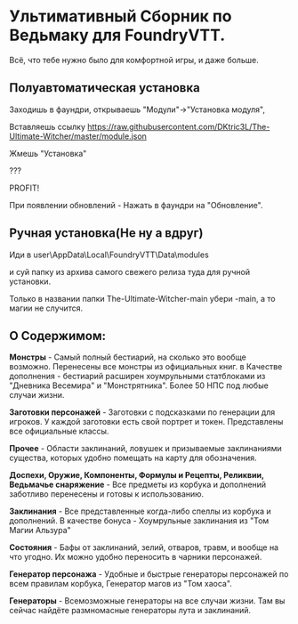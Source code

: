 # Ультимативный Сборник по Ведьмаку для FoundryVTT.
Всё, что тебе нужно было для комфортной игры, и даже больше.

## Полуавтоматическая установка

Заходишь в фаундри, открываешь "Модули"->"Установка модуля", 

Вставляешь ссылку https://raw.githubusercontent.com/DKtric3L/The-Ultimate-Witcher/master/module.json

Жмешь "Установка"

???

PROFIT!

При появлении обновлений - Нажать в фаундри на "Обновление".

## Ручная установка(Не ну а вдруг)

Иди в user\AppData\Local\FoundryVTT\Data\modules 

и суй папку из архива самого свежего релиза туда для ручной установки.

Только в названии папки The-Ultimate-Witcher-main убери -main, а то магии не случится.

## О Содержимом:
**Монстры** - Самый полный бестиарий, на сколько это вообще возможно. Перенесены все монстры из официальных книг. в Качестве дополнения - бестиарий расширен хоумрульными статблоками из "Дневника Весемира" и "Монстрятника". Более 50 НПС под любые случаи жизни.

**Заготовки персонажей** - Заготовки с подсказками по генерации для игроков. У каждой заготовки есть свой портрет и токен. Представлены все официальные классы.

**Прочее** - Области заклинаний, ловушек и призываемые заклинаниями существа, которых удобно помещать на карту для обозначения.

**Доспехи, Оружие, Компоненты, Формулы и Рецепты, Реликвии, Ведьмачье снаряжение** - Все предметы из корбука и дополнений заботливо перенесены и готовы к использованию.

**Заклинания** - Все представленные когда-либо спеллы из корбука и дополнений. В качестве бонуса - Хоумрульные заклинания из "Том Магии Альзура"

**Состояния** - Бафы от заклинаний, зелий, отваров, травм, и вообще на что угодно. Их можно удобно переносить в чарники персонажей.

**Генератор персонажа** - Удобные и быстрые генераторы персонажей по всем правилам корбука, Генератор магов из "Том хаоса".

**Генераторы** - Всемозможные генераторы на все случаи жизни. Там вы сейчас найдёте размномасные генераторы лута и заклинаний.
